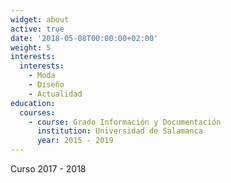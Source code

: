 ```yaml
---
widget: about
active: true
date: '2018-05-08T00:00:00+02:00'
weight: 5
interests:
  interests:
    - Moda
    - Diseño
    - Actualidad
education:
  courses:
    - course: Grado Información y Documentación
      institution: Universidad de Salamanca
      year: 2015 - 2019
---
```

Curso 2017 - 2018
